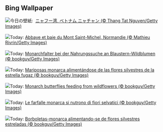 ## Bing Wallpaper
![](https://www.bing.com/th?id=OHR.NhaTrang_JA-JP4366541911_UHD.jpg&w=1000)今日の壁紙: &nbsp;[ニャフー湾, ベトナム ニャチャン (© Thang Tat Nguyen/Getty Images)](https://www.bing.com/th?id=OHR.NhaTrang_JA-JP4366541911_UHD.jpg)
<br><br/>
![](https://www.bing.com/th?id=OHR.SaintMichel_FR-FR7818696393_UHD.jpg&w=1000)Today: [Abbaye et baie du Mont Saint-Michel, Normandie (© Mathieu Rivrin/Getty Images)](https://www.bing.com/th?id=OHR.SaintMichel_FR-FR7818696393_UHD.jpg)
<br><br/>
![](https://www.bing.com/th?id=OHR.PollinatorMonarch_DE-DE3624840755_UHD.jpg&w=1000)Today: [Monarchfalter bei der Nahrungssuche an Blaustern-Wildblumen (© bookguy/Getty Images)](https://www.bing.com/th?id=OHR.PollinatorMonarch_DE-DE3624840755_UHD.jpg)
<br><br/>
![](https://www.bing.com/th?id=OHR.PollinatorMonarch_ES-ES2233119306_UHD.jpg&w=1000)Today: [Mariposas monarca alimentándose de las flores silvestres de la estrella fugaz (© bookguy/Getty Images)](https://www.bing.com/th?id=OHR.PollinatorMonarch_ES-ES2233119306_UHD.jpg)
<br><br/>
![](https://www.bing.com/th?id=OHR.PollinatorMonarch_EN-GB6254720731_UHD.jpg&w=1000)Today: [Monarch butterflies feeding from wildflowers (© bookguy/Getty Images)](https://www.bing.com/th?id=OHR.PollinatorMonarch_EN-GB6254720731_UHD.jpg)
<br><br/>
![](https://www.bing.com/th?id=OHR.PollinatorMonarch_IT-IT6949124466_UHD.jpg&w=1000)Today: [Le farfalle monarca si nutrono di fiori selvatici (© bookguy/Getty Images)](https://www.bing.com/th?id=OHR.PollinatorMonarch_IT-IT6949124466_UHD.jpg)
<br><br/>
![](https://www.bing.com/th?id=OHR.PollinatorMonarch_PT-BR7841420881_UHD.jpg&w=1000)Today: [Borboletas-monarca alimentando-se de flores silvestres estreladas (© bookguy/Getty Images)](https://www.bing.com/th?id=OHR.PollinatorMonarch_PT-BR7841420881_UHD.jpg)
<br><br/>
